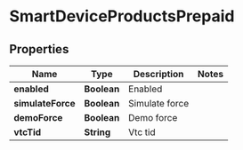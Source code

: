 
# SmartDeviceProductsPrepaid

## Properties
Name | Type | Description | Notes
------------ | ------------- | ------------- | -------------
**enabled** | **Boolean** | Enabled | 
**simulateForce** | **Boolean** | Simulate force | 
**demoForce** | **Boolean** | Demo force | 
**vtcTid** | **String** | Vtc tid | 



